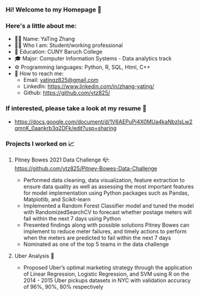 ### Hi! Welcome to my Homepage :wave:

### Here's a little about me:

- :raising_hand_woman:  Name: YaTing Zhang
- :woman_technologist:  Who I am: Student/working professional
- :school:  Education: CUNY Baruch College
- :mortar_board:  Major: Computer Information Systems - Data analytics track
- :gear:  Programming languages: Python, R, SQL, Html, C++
- :mega:  How to reach me:
  - Email: yatingz825@gmail.com
  - LinkedIn: https://www.linkedin.com/in/zhang-yating/
  - Github: https://github.com/ytz825/

### If interested, please take a look at my resume 	:open_file_folder:
- https://docs.google.com/document/d/1V6AEPuPj4X0MUa4kaNbzIsLw2qmnK_0aankrb3q2DFk/edit?usp=sharing

### Projects I worked on :chart_with_upwards_trend:
1. Pitney Bowes 2021 Data Challenge :mailbox_closed:: https://github.com/ytz825/Pitney-Bowes-Data-Challenge
    - Performed data cleaning, data visualization, feature extraction to ensure data quality as well as assessing the most important features for model implementation using Python packages such as Pandas, Matplotlib, and Scikit-learn
    - Implemented a Random Forest Classifier model and tuned the model with RandomizedSearchCV to forecast whether postage meters will fail within the next 7 days using Python
    - Presented findings along with possible solutions Pitney Bowes can implement to reduce meter failures, and timely actions to perform when the meters are predicted to fail within the next 7 days
    - Nominated as one of the top 5 teams in the data challenge

2. Uber Analysis :taxi:
    - Proposed Uber’s optimal marketing strategy through the application of Linear Regression, Logistic Regression, and SVM using R on the 2014 - 2015 Uber pickups datasets in NYC with validation accuracy of 96%, 90%, 80% respectively

